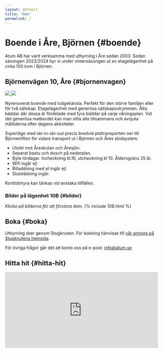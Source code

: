 ```yaml
---
layout: default
title: "Hem"
permalink: /
---
```


# Boende i Åre, Björnen {#boende}
Atum AB har varit verksamma med uthyrning i Åre sedan 2003. Sedan säsongen 2023/2024 hyr vi under vintersäsongen ut en etagelägenhet på cirka 100 kvm i Björnen.

## Björnenvägen 10, Åre {#bjornenvagen}
<div class="image-container2">
    <a href="{{ "/assets/images/bjornen/dronarbild.jpg" | relative_url }}" 
       data-lightbox="bjornenvagen"
       data-title="Björnenvägen 10 | Drönarbild">
         <img src="{{ "/assets/images/bjornen/dronarbild.jpg"  | relative_url }}">
    </a>
    <a href="{{ "/assets/images/bjornen/fasadbild.jpg" | relative_url }}"
       data-lightbox="bjornenvagen"
       data-title="Björnenvägen 10 | Fasadbild">
         <img src="{{ "/assets/images/bjornen/fasadbild.jpg" | relative_url }}">
    </a>
</div>

Nyrenoverat boende med lodgekänsla. Perfekt för den större familjen eller för två sällskap. Etagelägenhet med generösa sällskapsutrymmen. Åtta bäddar där dessa är fördelade med fyra bäddar på varje våningsplan. Vid det generösa matbordet kan man sitta alla tillsammans och avnjuta måltiderna efter dagens aktiviteter.

Superläge med ski-in-ski-out precis bredvid pisttransporten ner till Björnenliften för vidare transport ut i Björnen och Åres skidsystem.

* Utsikt mot Åreskutan och Åresjön.
* Separat bastu och dusch på nederplan.
* Byte lördagar. Incheckning kl.16, utcheckning kl 10. Åldersgräns 25 år.
* Wifi ingår ej!
* Billaddning med el ingår ej!
* Slutstädning ingår.

Korttidshyra kan tänkas vid enstaka tillfällen.

### Bilder på lägenhet 10B {#bilder}
*Klicka på bilderna för att förstora dem.*
{% include 10B.html %}

## Boka {#boka}
Uthyrning sker genom Stugknuten. För bokning hänvisas till [vår annons på Stugknutens hemsida](https://www.stugknuten.com/sv/stuga/36070).

För övriga frågor går det att konto oss på e-post: [info@atum.se](mailto:info@atum.se)

## Hitta hit {#hitta-hit}
<iframe class = "google-maps" src="https://www.google.com/maps/embed?pb=!1m18!1m12!1m3!1d1787.485122758661!2d13.156259316296202!3d63.38381458657931!2m3!1f0!2f0!3f0!3m2!1i1024!2i768!4f13.1!3m3!1m2!1s0x466e0c9141903851%3A0xecd63a92b30d1026!2zQmrDtnJuZW52w6RnZW4gMTAsIDgzNyA1MiDDhXJl!5e0!3m2!1ssv!2sse!4v1622846076051!5m2!1ssv!2sse"
width="100%" height="250" style="border:0;"
allowfullscreen="" loading="lazy" style="border:1px solid black;">
</iframe>
